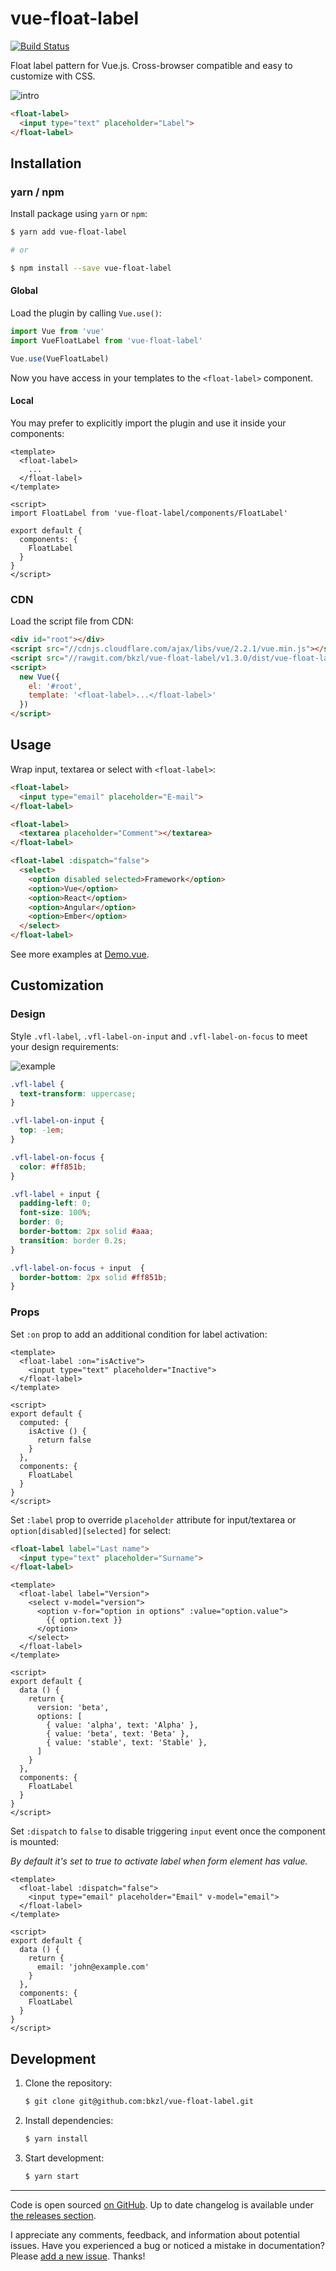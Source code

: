 # vue-float-label

[![Build Status](https://travis-ci.org/bkzl/vue-float-label.svg?branch=master)](https://travis-ci.org/bkzl/vue-float-label)

Float label pattern for Vue.js. Cross-browser compatible and easy to customize
with CSS.

![intro](https://github.com/bkzl/vue-float-label/raw/master/demo/intro.gif)

```html
<float-label>
  <input type="text" placeholder="Label">
</float-label>
```

## Installation

### yarn / npm

Install package using `yarn` or `npm`:

```sh
$ yarn add vue-float-label

# or

$ npm install --save vue-float-label
```

#### Global

Load the plugin by calling `Vue.use()`:

```js
import Vue from 'vue'
import VueFloatLabel from 'vue-float-label'

Vue.use(VueFloatLabel)
```

Now you have access in your templates to the `<float-label>` component.

#### Local

You may prefer to explicitly import the plugin and use it inside your components:

```vue
<template>
  <float-label>
    ...
  </float-label>
</template>

<script>
import FloatLabel from 'vue-float-label/components/FloatLabel'

export default {
  components: {
    FloatLabel
  }
}
</script>
```

### CDN

Load the script file from CDN:

```html
<div id="root"></div>
<script src="//cdnjs.cloudflare.com/ajax/libs/vue/2.2.1/vue.min.js"></script>
<script src="//rawgit.com/bkzl/vue-float-label/v1.3.0/dist/vue-float-label.js"></script>
<script>
  new Vue({
    el: '#root',
    template: '<float-label>...</float-label>'
  })
</script>
```

## Usage

Wrap input, textarea or select with `<float-label>`:

```html
<float-label>
  <input type="email" placeholder="E-mail">
</float-label>

<float-label>
  <textarea placeholder="Comment"></textarea>
</float-label>

<float-label :dispatch="false">
  <select>
    <option disabled selected>Framework</option>
    <option>Vue</option>
    <option>React</option>
    <option>Angular</option>
    <option>Ember</option>
  </select>
</float-label>
```

See more examples at [Demo.vue](https://github.com/bkzl/vue-float-label/blob/master/demo/Demo.vue).

## Customization

### Design

Style `.vfl-label`, `.vfl-label-on-input` and `.vfl-label-on-focus`
to meet your design requirements:

![example](https://github.com/bkzl/vue-float-label/raw/master/demo/example.gif)

```css
.vfl-label {
  text-transform: uppercase;
}

.vfl-label-on-input {
  top: -1em;
}

.vfl-label-on-focus {
  color: #ff851b;
}

.vfl-label + input {
  padding-left: 0;
  font-size: 100%;
  border: 0;
  border-bottom: 2px solid #aaa;
  transition: border 0.2s;
}

.vfl-label-on-focus + input  {
  border-bottom: 2px solid #ff851b;
}
```

### Props

Set `:on` prop to add an additional condition for label activation:

```vue
<template>
  <float-label :on="isActive">
    <input type="text" placeholder="Inactive">
  </float-label>
</template>

<script>
export default {
  computed: {
    isActive () {
      return false
    }
  },
  components: {
    FloatLabel
  }
}
</script>
```

Set `:label` prop to override `placeholder` attribute for input/textarea or
`option[disabled][selected]` for select:

```html
<float-label label="Last name">
  <input type="text" placeholder="Surname">
</float-label>
```

```vue
<template>
  <float-label label="Version">
    <select v-model="version">
      <option v-for="option in options" :value="option.value">
        {{ option.text }}
      </option>
    </select>
  </float-label>
</template>

<script>
export default {
  data () {
    return {
      version: 'beta',
      options: [
        { value: 'alpha', text: 'Alpha' },
        { value: 'beta', text: 'Beta' },
        { value: 'stable', text: 'Stable' },
      ]
    }
  },
  components: {
    FloatLabel
  }
}
</script>
```

Set `:dispatch` to `false` to disable triggering `input` event
once the component is mounted:

_By default it's set to true to activate label when form element has value._

```vue
<template>
  <float-label :dispatch="false">
    <input type="email" placeholder="Email" v-model="email">
  </float-label>
</template>

<script>
export default {
  data () {
    return {
      email: 'john@example.com'
    }
  },
  components: {
    FloatLabel
  }
}
</script>
```

## Development

1. Clone the repository:

    ```sh
    $ git clone git@github.com:bkzl/vue-float-label.git
    ```

2. Install dependencies:

    ```sh
    $ yarn install
    ```

3. Start development:

    ```sh
    $ yarn start
    ```

* * *

Code is open sourced [on GitHub](https://github.com/bkzl/vue-float-label). Up to date changelog is available under [the releases section](https://github.com/bkzl/vue-float-label/releases).

I appreciate any comments, feedback, and information about potential issues. Have you experienced a bug or noticed a mistake in documentation? Please [add a new issue](https://github.com/bkzl/vue-float-label/issues). Thanks!
